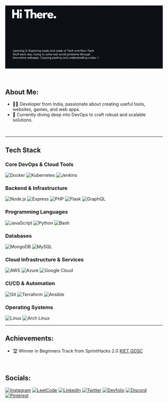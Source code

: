 ![MrigankReadme](MrigankGIF1.gif)

<br>

## About Me:
- 👨‍💻 Developer from India, passionate about creating useful tools, websites, games, and web apps.
- 🌱 Currently diving deep into DevOps to craft robust and scalable solutions.

<br>

---

## Tech Stack

### Core DevOps & Cloud Tools

![Docker](https://img.shields.io/badge/Docker-%232B2B2B.svg?style=for-the-badge\&logo=docker\&logoColor=white)
![Kubernetes](https://img.shields.io/badge/Kubernetes-%232B2B2B.svg?style=for-the-badge\&logo=kubernetes\&logoColor=white)
![Jenkins](https://img.shields.io/badge/Jenkins-%232B2B2B.svg?style=for-the-badge\&logo=jenkins\&logoColor=white)

### Backend & Infrastructure

![Node.js](https://img.shields.io/badge/node.js-333333?style=for-the-badge\&logo=node.js\&logoColor=white)
![Express](https://img.shields.io/badge/express.js-%23222222.svg?style=for-the-badge\&logo=express\&logoColor=%2361DAFB)
![PHP](https://img.shields.io/badge/php-444444?style=for-the-badge\&logo=php\&logoColor=white)
![Flask](https://img.shields.io/badge/flask-%23222222.svg?style=for-the-badge\&logo=flask\&logoColor=white)
![GraphQL](https://img.shields.io/badge/GraphQL-%23222222?style=for-the-badge\&logo=graphql\&logoColor=white)

### Programming Languages

![JavaScript](https://img.shields.io/badge/javascript-%232B2B2B.svg?style=for-the-badge\&logo=javascript\&logoColor=%23F7DF1E)
![Python](https://img.shields.io/badge/python-%232B2B2B?style=for-the-badge\&logo=python\&logoColor=ffdd54)
![Bash](https://img.shields.io/badge/Bash-%23222222.svg?style=for-the-badge\&logo=gnu-bash\&logoColor=white)

### Databases

![MongoDB](https://img.shields.io/badge/MongoDB-%232B2B2B.svg?style=for-the-badge\&logo=mongodb\&logoColor=white)
![MySQL](https://img.shields.io/badge/MySQL-%232B2B2B?style=for-the-badge\&logo=mysql\&logoColor=white)

### Cloud Infrastructure & Services

![AWS](https://img.shields.io/badge/AWS-%232B2B2B.svg?style=for-the-badge\&logo=amazonaws\&logoColor=white)
![Azure](https://img.shields.io/badge/Azure-%232B2B2B.svg?style=for-the-badge\&logo=microsoftazure\&logoColor=white)
![Google Cloud](https://img.shields.io/badge/Google_Cloud-%232B2B2B.svg?style=for-the-badge\&logo=googlecloud\&logoColor=white)

### CI/CD & Automation

![Git](https://img.shields.io/badge/git-%23222222.svg?style=for-the-badge\&logo=git\&logoColor=white)
![Terraform](https://img.shields.io/badge/Terraform-%232B2B2B.svg?style=for-the-badge\&logo=terraform\&logoColor=white)
![Ansible](https://img.shields.io/badge/Ansible-%232B2B2B.svg?style=for-the-badge\&logo=ansible\&logoColor=white)

### Operating Systems

![Linux](https://img.shields.io/badge/Linux-%232B2B2B.svg?style=for-the-badge\&logo=linux\&logoColor=black)
![Arch Linux](https://img.shields.io/badge/ArchLinux-333333.svg?style=for-the-badge\&logo=arch-linux\&logoColor=white)

---

## Achievements:
- 🏆 Winner in Beginners Track from SprintHacks 2.0 [KIET GDSC](https://drive.google.com/file/d/18c4AonD-EQuLAdVyrI__36DX8LgpS7B2/view?usp=drive_link)

<br>

## Socials:
[![Instagram](https://img.shields.io/badge/Instagram-%23E4405F.svg?logo=Instagram&logoColor=white&style=for-the-badge)](https://instagram.com/mrigankwastaken)
[![LeetCode](https://img.shields.io/badge/LeetCode-%23FFA116.svg?style=for-the-badge&logo=leetcode&logoColor=white)](https://leetcode.com/Mrigank118)
[![LinkedIn](https://img.shields.io/badge/LinkedIn-%230077B5.svg?logo=linkedin&logoColor=white&style=for-the-badge)](https://linkedin.com/in/mriganksingh11)
[![Twitter](https://img.shields.io/badge/Twitter-%231DA1F2.svg?logo=Twitter&logoColor=white&style=for-the-badge)](https://twitter.com/mrigankwastaken)
[![Devfolio](https://img.shields.io/badge/Devfolio-%23555555.svg?logo=devfolio&logoColor=white&style=for-the-badge)](https://devfolio.co/@Mrigank118)
[![Discord](https://img.shields.io/badge/Discord-%237289DA.svg?style=for-the-badge&logo=discord&logoColor=white)](https://discord.gg/mrigankwastaken)
[![Pinterest](https://img.shields.io/badge/Pinterest-%23E60023.svg?logo=Pinterest&logoColor=white&style=for-the-badge)](https://pinterest.com/mrigankwastaken)
